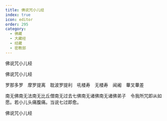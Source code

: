 ```yaml
---
title: 佛说咒小儿经
index: true
icon: editor
order: 295
category:
  - 佛藏
  - 大藏经
  - 经藏
  - 密教部
---
```


  佛说咒小儿经  

佛说咒小儿经  

罗那多罗　摩罗提离　耽波罗提利　吼楼寿　无楼寿　闻阇　輂叉輂差  

南无佛南无法南无比丘僧南无过去七佛南无诸佛南无诸佛弟子　令我所咒即从如愿。若小儿头痛腹痛。当说七过即愈。  

佛说咒小儿经  

